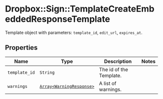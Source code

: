 # Dropbox::Sign::TemplateCreateEmbeddedResponseTemplate

Template object with parameters: `template_id`, `edit_url`, `expires_at`.

## Properties

| Name | Type | Description | Notes |
| ---- | ---- | ----------- | ----- |
| `template_id` | ```String``` |  The id of the Template.  |  |
| `warnings` | [```Array<WarningResponse>```](WarningResponse.md) |  A list of warnings.  |  |

